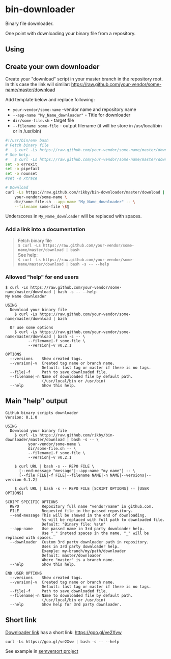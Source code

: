 # bin-downloader
Binary file downloader.

One point with downloading your binary file from a repository.

## Using
## Create your own downloader
Create your "download" script in your master branch in the repository root.
In this case the link will similar: https://raw.github.com/your-vendor/some-name/master/download

Add template below and replace following:
- `your-vendor/some-name` -vendor name and repository name
- `--app-name "My_Name_downloader"` - Title for downloader
- `dir/some-file.sh` - target file
- `--filename some-file` - output filename (it will be store in /usr/local/bin or in /usr/bin)

```bash
#!/usr/bin/env bash
# Fetch binary file
#   $ curl -Ls https://raw.github.com/your-vendor/some-name/master/download | bash
# See help:
#   $ curl -Ls https://raw.github.com/your-vendor/some-name/master/download | bash -s -- --help
set -o errexit
set -o pipefail
set -o nounset
#set -o xtrace

# Download
curl -Ls https://raw.github.com/rikby/bin-downloader/master/download | bash -s -- \
    your-vendor/some-name \
    dir/some-file.sh --app-name "My_Name_downloader" -- \
    --filename some-file \$@
```
Underscores in `My_Name_downloader` will be replaced with spaces.

### Add a link into a documentation

> Fetch binary file<br>
>   `$ curl -Ls https://raw.github.com/your-vendor/some-name/master/download | bash`<br>
> See help:<br>
>   `$ curl -Ls https://raw.github.com/your-vendor/some-name/master/download | bash -s -- --help`<br>

### Allowed "help" for end users
```
$ curl -Ls https://raw.github.com/your-vendor/some-name/master/download | bash -s -- --help
My Name downloader

USING
  Download your binary file
    $ curl -Ls https://raw.github.com/your-vendor/some-name/master/download | bash

  Or use some options
    $ curl -Ls https://raw.github.com/your-vendor/some-name/master/download | bash -s -- \
          --filename|-f some-file \
          --version|-v v0.2.1

OPTIONS
  --versions    Show created tags.
  --version|-v  Created tag name or branch name.
                Default: last tag or master if there is no tags.
  --file|-f     Path to save downloaded file.
  --filename|-n Name of downloaded file by default path.
                (/usr/local/bin or /usr/bin)
  --help        Show this help.

```

## Main "help" output
```
GitHub binary scripts downloader
Version: 0.1.0

USING
  Download your binary file
    $ curl -Ls https://raw.github.com/rikby/bin-downloader/master/download | bash -s -- \
          your-vendor/some-name \
          dir/some-file.sh -- \
          --filename|-f some-file \
          --version|-v v0.2.1

    $ curl URL | bash -s -- REPO FILE \
      [--end-message "message"|--app-name "my name"] -- \
      [--file FILE|-f FILE|--filename NAME|-n NAME|--versions|--version 0.1.2]

    $ curl URL | bash -s -- REPO FILE [SCRIPT OPTIONS] -- [USER OPTIONS]

SCRIPT SPECIFIC OPTIONS
  REPO          Repository full name "vendor/name" in github.com.
  FILE          Requested file in the passed repository.
  --end-message This will be showed in the end of downloading.
                %s will be replaced with full path to downloaded file.
                Default: "Binary file: %s\n"
  --app-name    Use passed name in 3rd party downloader help.
                Use "_" instead spaces in the name. "_" will be replaced with spaces.
  --downloader  Custom 3rd party downloader path in repository.
                Uses in 3rd party downloader help.
                Example: my-branch/my/path/downloader
                Default: master/downloader
                Where "master" is a branch name.
  --help        Show this help.

END USER OPTIONS
  --versions    Show created tags.
  --version|-v  Created tag name or branch name.
                Default: last tag or master if there is no tags.
  --file|-f     Path to save downloaded file.
  --filename|-n Name to downloaded file by default path.
                (/usr/local/bin or /usr/bin)
  --help        Show help for 3rd party downloader.
```

## Short link
[Downloader link](https://raw.github.com/rikby/bin-downloader/master/download) has a short link: https://goo.gl/ve2Xvw
```
curl -Ls https://goo.gl/ve2Xvw | bash -s -- --help
```

See example in [semversort project](/../../../../rikby/semversort/blob/master/download)
